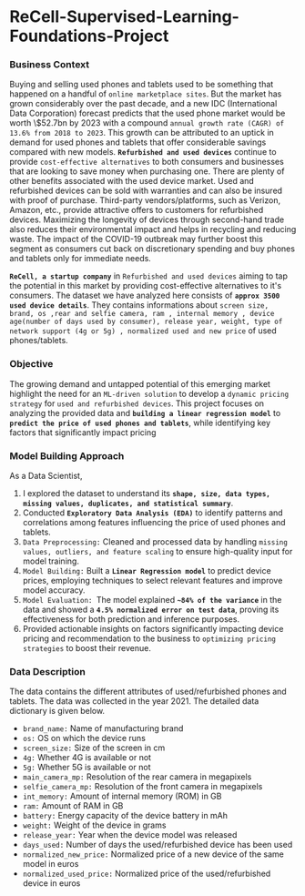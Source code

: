 # ReCell-Supervised-Learning-Foundations-Project

### Business Context

Buying and selling used phones and tablets used to be something that happened on a handful of `online marketplace sites`. But the market has grown considerably over the past decade, and a new IDC (International Data Corporation) forecast predicts that the used phone market would be worth \\$52.7bn by 2023 with a compound `annual growth rate (CAGR) of 13.6% from 2018 to 2023`. This growth can be attributed to an uptick in demand for used phones and tablets that offer considerable savings compared with new models.
**`Refurbished and used devices`** continue to provide `cost-effective alternatives` to both consumers and businesses that are looking to save money when purchasing one. There are plenty of other benefits associated with the used device market. Used and refurbished devices can be sold with warranties and can also be insured with proof of purchase. Third-party vendors/platforms, such as Verizon, Amazon, etc., provide attractive offers to customers for refurbished devices. Maximizing the longevity of devices through second-hand trade also reduces their environmental impact and helps in recycling and reducing waste. The impact of the COVID-19 outbreak may further boost this segment as consumers cut back on discretionary spending and buy phones and tablets only for immediate needs.

**`ReCell, a startup company`** in `Refurbished and used devices` aiming to tap the potential in this market by providing cost-effective alternatives to it's consumers.
The dataset we have analyzed here consists of **`approx 3500 used device details`**. They contains informations about `screen size, brand, os ,rear and selfie camera, ram , internal memory , device age(number of days used by consumer), release year, weight, type of network support (4g or 5g) , normalized used and new price` of used phones/tablets. 

### Objective

The growing demand and untapped potential of this emerging market highlight the need for an `ML-driven solution` to develop a `dynamic pricing strategy` for `used and refurbished devices`.
This project focuses on analyzing the provided data and **`building a linear regression model`** to **`predict the price of used phones and tablets`**, while identifying key factors that significantly impact pricing

### Model Building Approach
As a Data Scientist,
1. I explored the dataset to understand its **`shape, size, data types, missing values, duplicates, and statistical summary`**.
2. Conducted **`Exploratory Data Analysis (EDA)`** to identify patterns and correlations among features influencing the price of used phones and tablets.
3. `Data Preprocessing:` Cleaned and processed data by handling `missing values, outliers, and feature scaling` to ensure high-quality input for model training.
4. `Model Building:` Built a **`Linear Regression model`** to predict device prices, employing techniques to select relevant features and improve model accuracy.
5. `Model Evaluation: `The model explained **`~84% of the variance`** in the data and showed a **`4.5% normalized error on test data`**, proving its effectiveness for both prediction and inference purposes.
6.  Provided actionable insights on factors significantly impacting device pricing and recommendation to the business to `optimizing pricing strategies` to boost their revenue.

### Data Description

The data contains the different attributes of used/refurbished phones and tablets. The data was collected in the year 2021. The detailed data dictionary is given below.

- `brand_name:` Name of manufacturing brand
- `os:` OS on which the device runs
- `screen_size:` Size of the screen in cm
- `4g:` Whether 4G is available or not
- `5g:` Whether 5G is available or not
- `main_camera_mp:` Resolution of the rear camera in megapixels
- `selfie_camera_mp:` Resolution of the front camera in megapixels
- `int_memory:` Amount of internal memory (ROM) in GB
- `ram:` Amount of RAM in GB
- `battery:` Energy capacity of the device battery in mAh
- `weight:` Weight of the device in grams
- `release_year:` Year when the device model was released
- `days_used:` Number of days the used/refurbished device has been used
- `normalized_new_price:` Normalized price of a new device of the same model in euros
- `normalized_used_price:` Normalized price of the used/refurbished device in euros
